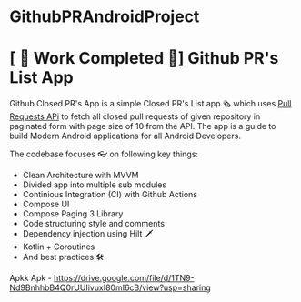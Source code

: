 # GithubPRAndroidProject

# \[ 🚧 Work Completed 👷‍\] Github PR's List App

Github Closed PR's App is a simple Closed PR's List app 🗞️ which uses [Pull Requests APi](https://api.github.com/repos/{owner}/{repo}/pulls) to fetch all closed pull requests of given repository in paginated form with page size of 10 from the API.
The app is a guide to build Modern Android applications for all Android Developers.

The codebase focuses 👓 on following key things:
- Clean Architecture with MVVM
- Divided app into multiple sub modules
- Continious Integration (CI) with Github Actions
- Compose UI
- Compose Paging 3 Library
- Code structuring style and comments
- Dependency injection using Hilt 🗡
- Kotlin + Coroutines
- And best practices 🛠

Apkk Apk - https://drive.google.com/file/d/1TN9-Nd9BnhhbB4Q0rUUIivuxI80mI6cB/view?usp=sharing


